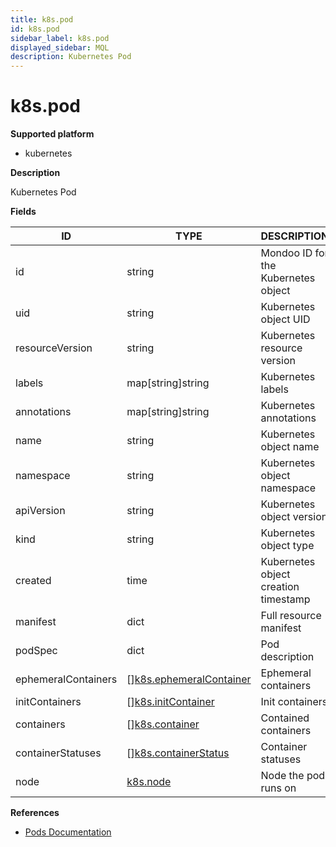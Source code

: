 ```yaml
---
title: k8s.pod
id: k8s.pod
sidebar_label: k8s.pod
displayed_sidebar: MQL
description: Kubernetes Pod
---
```


# k8s.pod

**Supported platform**

- kubernetes

**Description**

Kubernetes Pod

**Fields**

| ID                  | TYPE                                                          | DESCRIPTION                          |
| ------------------- | ------------------------------------------------------------- | ------------------------------------ |
| id                  | string                                                        | Mondoo ID for the Kubernetes object  |
| uid                 | string                                                        | Kubernetes object UID                |
| resourceVersion     | string                                                        | Kubernetes resource version          |
| labels              | map[string]string                                             | Kubernetes labels                    |
| annotations         | map[string]string                                             | Kubernetes annotations               |
| name                | string                                                        | Kubernetes object name               |
| namespace           | string                                                        | Kubernetes object namespace          |
| apiVersion          | string                                                        | Kubernetes object version            |
| kind                | string                                                        | Kubernetes object type               |
| created             | time                                                          | Kubernetes object creation timestamp |
| manifest            | dict                                                          | Full resource manifest               |
| podSpec             | dict                                                          | Pod description                      |
| ephemeralContainers | &#91;&#93;[k8s.ephemeralContainer](k8s.ephemeralcontainer.md) | Ephemeral containers                 |
| initContainers      | &#91;&#93;[k8s.initContainer](k8s.initcontainer.md)           | Init containers                      |
| containers          | &#91;&#93;[k8s.container](k8s.container.md)                   | Contained containers                 |
| containerStatuses   | &#91;&#93;[k8s.containerStatus](k8s.containerstatus.md)       | Container statuses                   |
| node                | [k8s.node](k8s.node.md)                                       | Node the pod runs on                 |

**References**

- [Pods Documentation](https://kubernetes.io/docs/concepts/workloads/pods/)
